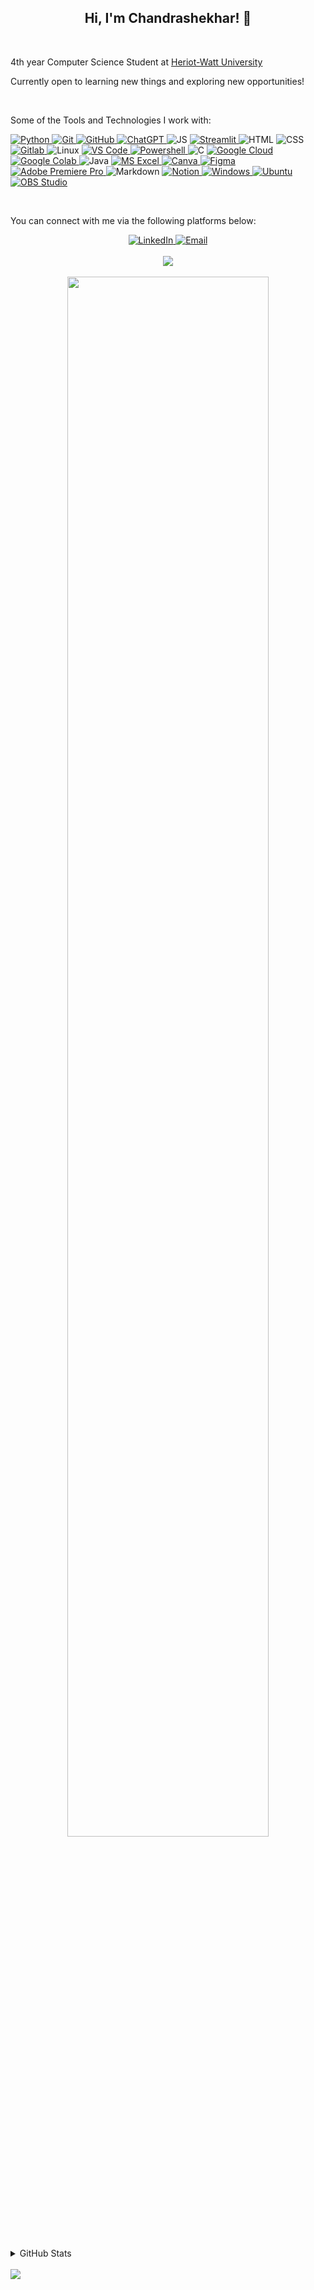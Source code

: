 <!-- Introduction -->
<h2 align="center">Hi, I'm Chandrashekhar! 👋</h2>
<br>
<p>4th year Computer Science Student at <a title="HWU Website" href="https://hw.ac.uk" target="_blank">Heriot-Watt University</a></p>
<p>Currently open to learning new things and exploring new opportunities!</p>
<br>


<!-- Tools and Technologies Section -->
<p>Some of the Tools and Technologies I work with:</p>

<!--
Badges Sample Code (Replace text within <> to the required values)
.
https://img.shields.io/badge/<text>-informational?style=flat-sqaure&logo=<logoname>&logoColor=white&color=<hexcode>
-->
<p align="left">
    <!-- Python -->
    <a href="https://python.org/">
        <img alt="Python" title="Python Programming Language" src="https://img.shields.io/badge/Python-informational?style=flat-sqaure&logo=python&logoColor=white&color=3776ab">
    </a>
    <!-- Git -->
    <a href="https://www.git-scm.com">
        <img alt="Git" title="Version Control System" src="https://img.shields.io/badge/Git-informational?style=flat-sqaure&logo=git&logoColor=white&color=F05032">
    </a>
    <!-- GitHub -->
    <a href="https://www.github.com">
        <img alt="GitHub" src="https://img.shields.io/badge/GitHub-informational?style=flat-sqaure&logo=github&logoColor=white&color=181717">
    </a>
    <!-- ChatGPT -->
    <a href="https://openai.com/blog/chatgpt/">
        <img alt="ChatGPT" title="ChatGPT" src="https://img.shields.io/badge/ChatGPT-informational?style=flat-sqaure&logo=OpenAI&logoColor=white&color=00A67E">
    </a>
    <!-- JavaScript -->
    <img alt="JS" title="JavaScript" src="https://img.shields.io/badge/JavaScript-informational?style=flat-sqaure&logo=javascript&logoColor=black&color=F7DF1E">
    <!-- Streamlit -->
    <a href="https://streamlit.io/">
        <img alt="Streamlit" title="Turns Python scripts into easy Web Apps in minutes" src="https://img.shields.io/badge/Streamlit-informational?style=flat-sqaure&logo=streamlit&logoColor=white&color=FF4B4B">
    </a>
    <!-- HTML -->
    <img alt="HTML" title="HyperText Markup Language" src="https://img.shields.io/badge/HTML-informational?style=flat-sqaure&logo=html5&logoColor=white&color=E34F26">
    <!-- CSS -->
    <img alt="CSS" title="Cascading Style Sheets" src="https://img.shields.io/badge/CSS-informational?style=flat-sqaure&logo=css3&logoColor=white&color=1572B6">
    <!-- Gitlab -->
    <a href="https://about.gitlab.com/">
        <img alt="Gitlab" src="https://img.shields.io/badge/Gitlab-informational?style=flat-sqaure&logo=gitlab&logoColor=white&color=FCA121">
    </a>
    <!-- Linux -->
    <img alt="Linux" title="Linux" src="https://img.shields.io/badge/Linux-informational?style=flat-sqaure&logo=Linux&logoColor=black&color=FCC624">
    <!-- VS Code -->
    <a href="https://code.visualstudio.com/">
        <img alt="VS Code" title="Visual Studio Code" src="https://img.shields.io/badge/VS%20Code-informational?style=flat-sqaure&logo=visualstudiocode&logoColor=white&color=007ACC">
    </a>
    <!-- Powershell -->
    <a href="https://microsoft.com/PowerShell">
        <img alt="Powershell" title="Powershell" src="https://img.shields.io/badge/PowerShell-informational?style=flat-sqaure&logo=powershell&logoColor=white&color=5391FE">
    </a>
    <!-- C Programming language -->
    <img alt="C" title="C Programming Language" src="https://img.shields.io/badge/C-informational?style=flat-sqaure&logo=C&logoColor=black&color=A8B9CC">
    <!-- Google Cloud Platform -->
    <a href="https://cloud.google.com/">
        <img alt="Google Cloud" title="Google Cloud Platform" src="https://img.shields.io/badge/Google%20Cloud-informational?style=flat-sqaure&logo=google-cloud&logoColor=white&color=4285f4">
    </a>
    <!-- Google Colaboratory -->
    <a href="https://colab.research.google.com/">
        <img alt="Google Colab" title="Google Colaboratory" src="https://img.shields.io/badge/Google%20Colab-informational?style=flat-sqaure&logo=google-colab&logoColor=white&color=f9ab00">
    </a>
    <!-- Java -->
    <img alt="Java" src="https://img.shields.io/badge/Java-informational?style=flat-sqaure&logo=Java&logoColor=white&color=007396">
    <!-- Microsoft Excel -->
    <a href="https://www.microsoft.com/en-us/microsoft-365/excel">
        <img alt="MS Excel" title="Microsoft Excel" src="https://img.shields.io/badge/MS%20Excel-informational?style=flat-sqaure&logo=microsoft-excel&logoColor=white&color=217346">
    </a>
    <!-- Canva -->
    <a href="https://www.canva.com/">
        <img alt="Canva" title="Graphic Design Platform" src="https://img.shields.io/badge/Canva-informational?style=flat-sqaure&logo=canva&logoColor=white&color=00C4CC&">
    </a>
    <!-- Figma -->
    <a href="https://www.figma.com/">
        <img alt="Figma" title="Prototyping Tool" src="https://img.shields.io/badge/Figma-informational?style=flat-sqaure&logo=figma&logoColor=white&color=F24E1E&">
    </a>
    <!-- Adobe Premiere Pro CC -->
    <a href="https://www.adobe.com/products/premiere.html">
        <img alt="Adobe Premiere Pro" title="Professional Video Editing Tool by Adobe" src="https://img.shields.io/badge/Adobe%20Premiere%20Pro%20CC-informational?style=flat-sqaure&logo=Adobe+Premiere+Pro&logoColor=black&color=9999FF">
    </a>
    <!-- Markdown -->
    <img alt="Markdown" title="Markup Language to format text" src="https://img.shields.io/badge/Markdown-informational?style=flat-sqaure&logo=markdown&logoColor=white&color=000000">
    <!-- Notion -->
    <a href="https://notion.com">
        <img alt="Notion" title="Note-Taking App" src="https://img.shields.io/badge/Notion-informational?style=flat-sqaure&logo=notion&logoColor=white&color=000000">
    </a>
    <!-- Microsoft Windows OS -->
    <a href="https://www.microsoft.com/en-us/windows">
        <img alt="Windows" src="https://img.shields.io/badge/Windows-informational?style=flat-sqaure&logo=windows&logoColor=white&color=0078D6">
    </a>
    <!-- Ubuntu OS (Linux) -->
    <a href="https://ubuntu.com/">
        <img alt="Ubuntu" src="https://img.shields.io/badge/Ubuntu-informational?style=flat-sqaure&logo=ubuntu&logoColor=white&color=E95420">
    </a>
    <!-- OBS -->
    <a href="https://obsproject.com/">
        <img alt="OBS Studio" title="Screen Recording & Livestream Software" src="https://img.shields.io/badge/OBS%20Studio-informational?style=flat-sqaure&logo=obs-studio&logoColor=white&color=302E31">
    </a>
</p>
<br>


<!-- Contact Info -->
You can connect with me via the following platforms below:
<div align="center">
    <a href="https://www.linkedin.com/in/chandrashekhar-r/">
        <img alt="LinkedIn" title="My LinkedIn Profile" src="https://img.shields.io/badge/LinkedIn-informational?style=for-the-badge&logo=linkedin&logoColor=white&color=0A66C2">
    </a>
    <a href="mailto:cr2007@hw.ac.uk">
        <img alt="Email" title="Drop a mail!" src="https://img.shields.io/badge/Email-informational?style=for-the-badge&logo=microsoft-outlook&logoColor=white&color=0078D4">
    </a>
    <br>
    <br>
    <img src="https://github-readme-streak-stats.herokuapp.com/?user=cr2007&theme=dracula">
    <br>
    <br>
    <a href="https://github.com/cr2007">
        <img width="80%" src="https://gh-widgetbox.vercel.app/api/profile?username=cr2007&data=followers,repositories,stars,commits">
    </a>
</div>

<br>
<br>

<!-- GitHub Stats -->
<details><summary>GitHub Stats</summary>
    <!-- Credit: https://github.com/anuraghazra/github-readme-stats) -->
    <div align="center">
        <img alt="GitHub Stats" src="https://github-readme-stats.vercel.app/api?username=cr2007&theme=draculahide_rank=true">
        <img alt="Most Used Languages" src="https://github-readme-stats.vercel.app/api/top-langs/?username=cr2007&hide_progress=true&theme=dracula">
    </div>
    <p><b>Note:</b> <em>The Top Languages is only a metric to display the languages my public code consist of, and does not reflect experience or skill level.</em></p>
</details>
<br>

<!-- Visitor Badge -->
<a href="https://visitorbadge.io/status?path=https%3A%2F%2Fgithub.com%2Fcr2007">
    <img src="https://api.visitorbadge.io/api/visitors?path=https%3A%2F%2Fgithub.com%2Fcr2007&countColor=%23263759" />
</a>

<!--
**cr2007/cr2007** is a ✨ _special_ ✨ repository because its `README.md` (this file) appears on your GitHub profile.

Here are some ideas to get you started:

- 🔭 I’m currently working on ...
- 🌱 I’m currently learning ...
- 👯 I’m looking to collaborate on ...
- 🤔 I’m looking for help with ...
- 💬 Ask me about ...
- 📫 How to reach me: ...
- 😄 Pronouns: ...
- ⚡ Fun fact: ...
-->
